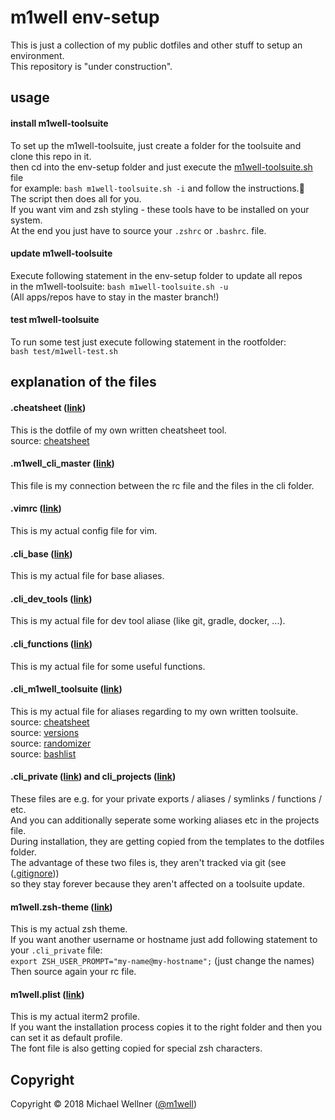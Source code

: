 # m1well env-setup

This is just a collection of my public dotfiles and other stuff to setup an environment.<br>
This repository is "under construction".<br>

## usage
#### install m1well-toolsuite
To set up the m1well-toolsuite, just  create a folder for the toolsuite and clone this repo in it. <br>
then cd into the env-setup folder and just execute the [m1well-toolsuite.sh](/m1well-toolsuite.sh) file<br>
for example: `bash m1well-toolsuite.sh -i` and follow the instructions.<br>
The script then does all for you.<br>
If you want vim and zsh styling - these tools have to be installed on your system.<br>
At the end you just have to source your `.zshrc` or `.bashrc`. file. <br>

#### update m1well-toolsuite
Execute following statement in the env-setup folder to update all repos<br>
in the m1well-toolsuite: `bash m1well-toolsuite.sh -u` <br>
(All apps/repos have to stay in the master branch!) <br>

#### test m1well-toolsuite
To run some test just execute following statement in the rootfolder: <br>
`bash test/m1well-test.sh` <br>

## explanation of the files
#### .cheatsheet ([link](/dotfiles/.cheatsheet))
This is the dotfile of my own written cheatsheet tool.<br>
source: [cheatsheet](https://github.com/m1well/cheatsheet)<br>

#### .m1well_cli_master ([link](/dotfiles/.m1well_cli_master))
This file is my connection between the rc file and the files in the cli folder.<br>

#### .vimrc ([link](/dotfiles/.vimrc))
This is my actual config file for vim.<br>

#### .cli_base ([link](/cli/.cli_base))
This is my actual file for base aliases.<br>

#### .cli_dev_tools ([link](/cli/.cli_dev_tools))
This is my actual file for dev tool aliase (like git, gradle, docker, ...).<br>

#### .cli_functions ([link](/cli/.cli_functions))
This is my actual file for some useful functions.<br>

#### .cli_m1well_toolsuite ([link](/cli/.cli_m1well_toolsuite))
This is my actual file for aliases regarding to my own written toolsuite.<br>
source: [cheatsheet](https://github.com/m1well/cheatsheet)<br>
source: [versions](https://github.com/m1well/versions)<br>
source: [randomizer](https://github.com/m1well/ranzomizer)<br>
source: [bashlist](https://github.com/m1well/bashlist)<br>

#### .cli_private ([link](/templates/.cli_private)) and cli_projects ([link](/templates/.cli_projects))
These files are e.g. for your private exports / aliases / symlinks / functions / etc.<br>
And you can additionally seperate some working aliases etc in the projects file.<br>
During installation, they are getting copied from the templates to the dotfiles folder.<br>
The advantage of these two files is, they aren't tracked via git (see ([.gitignore](.gitignore))) <br>
so they stay forever because they aren't affected on a toolsuite update.<br>

#### m1well.zsh-theme ([link](/terminal/m1well.zsh-theme))
This is my actual zsh theme.<br>
If you want another username or hostname just add following statement to your `.cli_private` file:<br>
`export ZSH_USER_PROMPT="my-name@my-hostname";` (just change the names)<br>
Then source again your rc file.<br>

#### m1well.plist ([link](/terminal/m1well.plist))
This is my actual iterm2 profile.<br>
If you want the installation process copies it to the right folder and then you can set it as default profile.<br>
The font file is also getting copied for special zsh characters.<br>

## Copyright
Copyright :copyright: 2018 Michael Wellner ([@m1well](http://www.twitter.m1well.de))<br>
